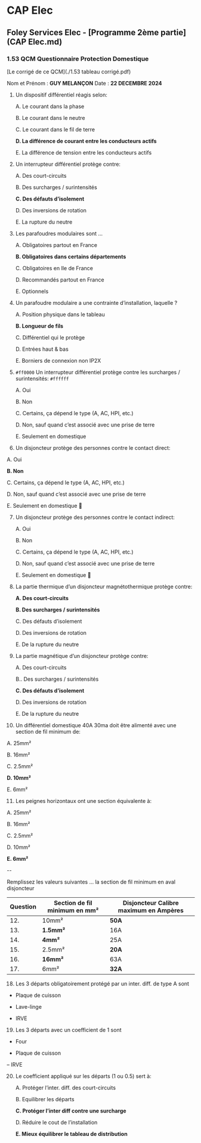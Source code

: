 # CAP Elec
## Foley Services Elec - [Programme 2ème partie](CAP Elec.md)

### 1.53 QCM Questionnaire Protection Domestique


[Le corrigé de ce QCM](./1.53 tableau corrigé.pdf)


Nom et Prénom	: **GUY MELANÇON**	Date : **22 DECEMBRE 2024**


1. Un dispositif différentiel réagis selon:

   A. Le courant dans la phase

   B. Le courant dans le neutre

   C. Le courant dans le fil de terre

   **D. La différence de courant entre les conducteurs actifs**

   E. La différence de tension entre les conducteurs actifs


2. Un interrupteur différentiel protège contre:

   A. Des court-circuits

   B. Des surcharges / surintensités

   **C. Des défauts d’isolement**

   D. Des inversions de rotation

   E. La rupture du neutre


3. Les parafoudres modulaires sont ...

   A. Obligatoires partout en France

   **B. Obligatoires dans certains départements**

   C. Obligatoires en Ile de France

   D. Recommandés partout en France

   E. Optionnels


4. Un parafoudre modulaire a une contrainte d’installation, laquelle ?

   A. Position physique dans le tableau

   **B. Longueur de fils**

   C. Différentiel qui le protège

   D. Entrées haut & bas

   E. Borniers de connexion non IP2X


5. `#ff0000` Un interrupteur différentiel protège contre les surcharges / surintensités: `#ffffff`

   A. Oui

   B. Non

   C. Certains, ça dépend le type (A, AC, HPI, etc.)

   D. Non, sauf quand c’est associé avec une prise de terre

   E. Seulement en domestique



6. 	Un disjoncteur protège des personnes contre le contact direct:

   A. Oui

   **B. Non**

   C. Certains, ça dépend le type (A, AC, HPI, etc.)

   D. Non, sauf quand c’est associé avec une prise de terre

   E. Seulement en domestique


7. Un disjoncteur protège des personnes contre le contact indirect:

   A. Oui

   B. Non

   C. Certains, ça dépend le type (A, AC, HPI, etc.)

   D. Non, sauf quand c’est associé avec une prise de terre

   E. Seulement en domestique


8. La partie thermique d’un disjoncteur magnétothermique protège contre:

   **A. Des court-circuits**

   **B. Des surcharges / surintensités**

   C. Des défauts d’isolement

   D. Des inversions de rotation

   E. De la rupture du neutre


9. La partie magnétique d’un disjoncteur protège contre:

   A. Des court-circuits

   B.. Des surcharges / surintensités

   **C. Des défauts d’isolement**

   D. Des inversions de rotation

   E. De la rupture du neutre


10. Un différentiel domestique 40A 30ma doit être alimenté avec une section de fil minimum de:

   A. 25mm²

   B. 16mm²

   C. 2.5mm²

   **D. 10mm²**

   E. 6mm²


11. Les peignes horizontaux ont une section équivalente à:

   A. 25mm²

   B. 16mm²

   C. 2.5mm²

   D. 10mm²

   **E. 6mm²**

--

Remplissez les valeurs suivantes ... la section de fil minimum en aval disjoncteur

| Question | Section de fil minimum en mm² | Disjoncteur Calibre maximum en Ampères |
|----|-------------------------------|-------------|
| 12. | 10mm² | **50A** |
| 13. | **1.5mm²** | 16A |
| 14. | **4mm²** | 25A |
| 15. | 2.5mm² | **20A** |
| 16. | **16mm²** | 63A |
| 17. | 6mm² | **32A** |



18. Les 3 départs obligatoirement protégé par un inter. diff. de type A sont

- Plaque de cuisson

- Lave-linge

- IRVE



19. Les 3 départs avec un coefficient de 1 sont

- Four

- Plaque de cuisson

– IRVE



20. Le coefficient appliqué sur les départs (1 ou 0.5) sert à:

    A. Protéger l’inter. diff. des court-circuits

    B. Equilibrer les départs

    **C. Protéger l’inter diff contre une surcharge**

    D. Réduire le cout de l’installation

    **E. Mieux équilibrer le tableau de distribution**